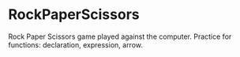 # RockPaperScissors
Rock Paper Scissors game played against the computer.
Practice for functions: declaration, expression, arrow.